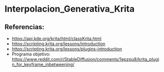# Interpolacion_Generativa_Krita


## Referencias:
- https://api.kde.org/krita/html/classKrita.html
- https://scripting.krita.org/lessons/introduction
- https://scripting.krita.org/lessons/plugins-introduction
- Programa objetivo: https://www.reddit.com/r/StableDiffusion/comments/1epzpu8/krita_plugin_for_keyframe_inbetweening/ 
